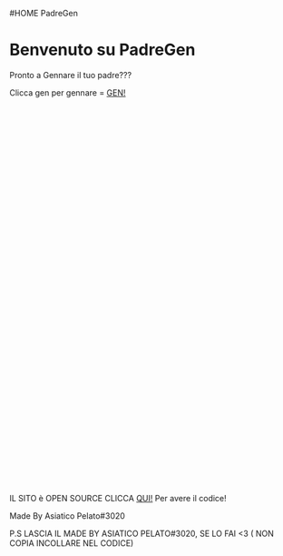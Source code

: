 #HOME PadreGen
<!DOCTYPE html>
<html>
    <head>
        <meta charset="utf-8">
        <title></title>
        <link rel="stylesheet" href="style.css">
    </head>
    <body>
        <h1>Benvenuto su PadreGen</h1>
        <p class="p-welcome">Pronto a Gennare il tuo padre???</p>
        Clicca gen per gennare = <a href="gennow.html">GEN!</a>
      <p class="p-welcome">‌ </p>
      <p class="p-welcome">‌ </p>
      <p class="p-welcome">‌ </p>
      <p class="p-welcome">‌ </p>
      <p class="p-welcome">‌ ‌‌‌</p>
      <p class="p-welcome">‌ ‌‌</p>
      <p class="p-welcome">‌ </p>
      <p class="p-welcome">‌ </p>
      <p class="p-welcome">‌ ‌‌‌</p>
      <p class="p-welcome">‌ ‌‌</p>
      <p class="p-welcome">‌ </p>
      <p class="p-welcome">‌ </p>
      <p class="p-welcome">‌ ‌‌‌</p>
      <p class="p-welcome">‌ ‌‌</p>
      <p class="p-welcome">‌ </p>
      <p class="p-welcome">‌ </p>
      <p class="p-welcome">‌ ‌‌‌</p>
      <p class="p-welcome">‌ ‌‌</p>
      <p class="p-welcome">‌ </p>
      <p class="p-welcome">‌ </p>
      <p class="p-welcome">‌ ‌‌‌</p>
      <p class="p-welcome">‌ ‌‌‌</p>
      <p class="p-welcome">IL SITO è OPEN SOURCE CLICCA <a href="opensource1.html">QUI!</a> Per avere il codice!</p>
       <p class="p-welcome">‌‌‌Made By Asiatico Pelato#3020</p>
    </body>
</html>
 
P.S LASCIA IL MADE BY ASIATICO PELATO#3020, SE LO FAI <3 ( NON COPIA INCOLLARE NEL CODICE)
